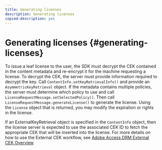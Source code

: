 ```yaml
---
title: Generating licenses
description: Generating licenses
copied-description: yes
---
```


# Generating licenses {#generating-licenses}

To issue a leaf license to the user, the SDK must decrypt the CEK contained in the content metadata and re-encrypt it for the machine requesting a license. To decrypt the CEK, the server must provide information required to decrypt the key. Call `ContentInfo.setKeyRetrievalInfo()` and provide an `AsymmetricKeyRetrieval` object. If the metadata contains multiple policies, the server must determine which policy to use and call `LicenseRequestMessage.setSelectedPolicy()`. Then call `LicenseRequestMessage.generateLicense()` to generate the license. Using the `License` object that is returned, you may modify the expiration or rights in the license.

If an ExternalKeyRetrieval object is specified in the `ContentInfo` object, then the license server is expected to use the associated CEK ID to fetch the appropriate CEK that will be inserted into the license. For more details on how to use the External CEK workflow, see [Adobe Access DRM External CEK Overview](../../../aaxs-drm-xkey-mgmt/aaxs-drm-using-external-cek-overview.md) 
